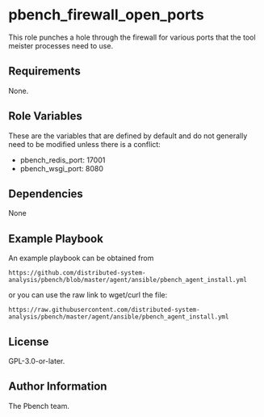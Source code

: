 pbench_firewall_open_ports
===================

This role punches a hole through the firewall for various ports that the tool meister
processes need to use.

Requirements
------------
None.

Role Variables
--------------
These are the variables that are defined by default and do not
generally need to be modified unless there is a conflict:

- pbench_redis_port: 17001
- pbench_wsgi_port: 8080

Dependencies
------------
None

Example Playbook
----------------
An example playbook can be obtained from

    https://github.com/distributed-system-analysis/pbench/blob/master/agent/ansible/pbench_agent_install.yml

or you can use the raw link to wget/curl the file:

    https://raw.githubusercontent.com/distributed-system-analysis/pbench/master/agent/ansible/pbench_agent_install.yml


License
-------
GPL-3.0-or-later.

Author Information
------------------
The Pbench team.
